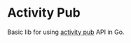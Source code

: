 # Activity Pub

Basic lib for using [activity pub](https://www.w3.org/TR/activitypub/#Overview) API in Go.
